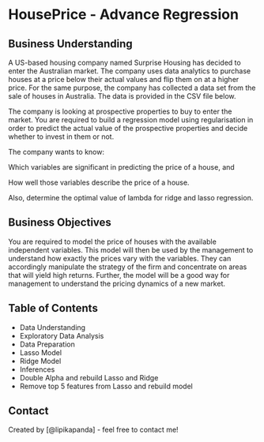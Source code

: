 # HousePrice - Advance Regression

## Business Understanding

A US-based housing company named Surprise Housing has decided to enter the Australian market. The company uses data analytics to purchase houses at a price below their actual values and flip them on at a higher price. For the same purpose, the company has collected a data set from the sale of houses in Australia. The data is provided in the CSV file below.


The company is looking at prospective properties to buy to enter the market. You are required to build a regression model using regularisation in order to predict the actual value of the prospective properties and decide whether to invest in them or not.
 

The company wants to know:

Which variables are significant in predicting the price of a house, and

How well those variables describe the price of a house.
 

Also, determine the optimal value of lambda for ridge and lasso regression.

## Business Objectives
You are required to model the price of houses with the available independent variables. This model will then be used by the management to understand how exactly the prices vary with the variables. They can accordingly manipulate the strategy of the firm and concentrate on areas that will yield high returns. Further, the model will be a good way for management to understand the pricing dynamics of a new market.

## Table of Contents
* Data Understanding
* Exploratory Data Analysis
* Data Preparation
* Lasso Model
* Ridge Model
* Inferences
* Double Alpha and rebuild Lasso and Ridge
* Remove top 5 features from Lasso and rebuild model


## Contact
Created by [@lipikapanda] - feel free to contact me!
